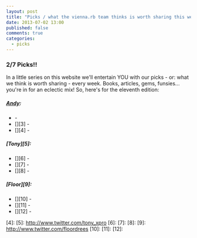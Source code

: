 ```yaml
---
layout: post
title: "Picks / what the vienna.rb team thinks is worth sharing this week"
date: 2013-07-02 13:00
published: false
comments: true
categories:
  - picks
---
```


### 2/7 Picks!!

In a little series on this website we'll entertain YOU with our picks - or: what we think is worth sharing - every week.
Books, articles, gems, funsies... you're in for an eclectic mix! So, here's for the eleventh edition:

##### [Andy][1]:
  - [][2] - 
  - [][3] - 
  - [][4] - 

##### [Tony][5]:
  - [][6] - 
  - [][7] - 
  - [][8] - 

##### [Floor][9]:
  - [][10] - 
  - [][11] - 
  - [][12] - 

[1]: http://www.twitter.com/pxlpnk
[2]: 
[3]: 
[4]: 
[5]: http://www.twitter.com/tony_xpro
[6]: 
[7]: 
[8]: 
[9]: http://www.twitter.com/floordrees
[10]: 
[11]: 
[12]: 
